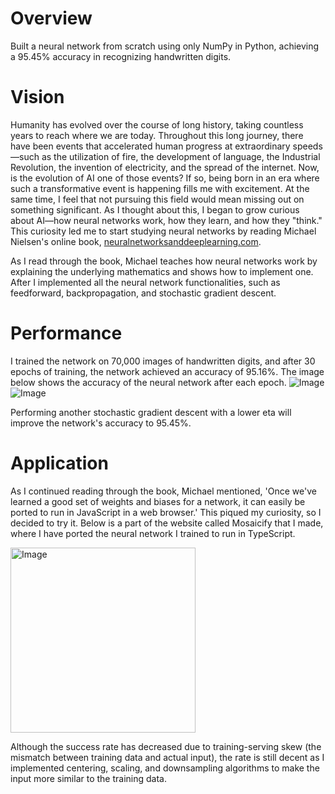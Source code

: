 # Overview 
Built a neural network from scratch using only NumPy in Python, achieving a 95.45% accuracy in recognizing handwritten digits.

# Vision 
Humanity has evolved over the course of long history, taking countless years to reach where we are today. Throughout this long journey, there have been events that accelerated human progress at extraordinary speeds—such as the utilization of fire, the development of language, the Industrial Revolution, the invention of electricity, and the spread of the internet. Now, is the evolution of AI one of those events? If so, being born in an era where such a transformative event is happening fills me with excitement. At the same time, I feel that not pursuing this field would mean missing out on something significant. As I thought about this, I began to grow curious about AI—how neural networks work, how they learn, and how they "think." This curiosity led me to start studying neural networks by reading Michael Nielsen's online book, [neuralnetworksanddeeplearning.com](http://neuralnetworksanddeeplearning.com/).

As I read through the book, Michael teaches how neural networks work by explaining the underlying mathematics and shows how to implement one. After I implemented all the neural network functionalities, such as feedforward, backpropagation, and stochastic gradient descent.

# Performance
I trained the network on 70,000 images of handwritten digits, and after 30 epochs of training, the network achieved an accuracy of 95.16%. The image below shows the accuracy of the neural network after each epoch. 
![Image](https://github.com/user-attachments/assets/bfea575c-ba65-47c6-aec3-40df089111b4) ![Image](https://github.com/user-attachments/assets/7b1c98b5-6104-41be-84b9-b1a08e2d4352)

Performing another stochastic gradient descent with a lower eta will improve the network's accuracy to 95.45%.

# Application
As I continued reading through the book, Michael mentioned, 'Once we've learned a good set of weights and biases for a network, it can easily be ported to run in JavaScript in a web browser.' This piqued my curiosity, so I decided to try it. Below is a part of the website called Mosaicify that I made, where I have ported the neural network I trained to run in TypeScript.

<img width="296" alt="Image" src="https://github.com/user-attachments/assets/92ceeee1-7476-463a-b53a-ee9c94c2b836" />

Although the success rate has decreased due to training-serving skew (the mismatch between training data and actual input), the rate is still decent as I implemented centering, scaling, and downsampling algorithms to make the input more similar to the training data.
